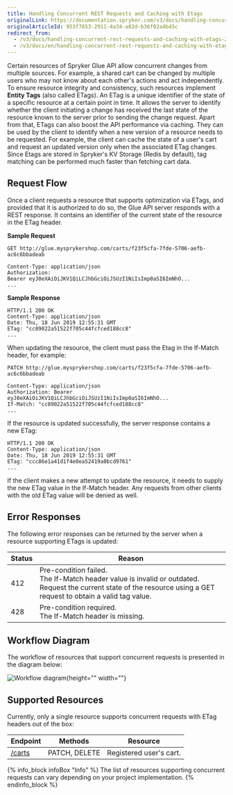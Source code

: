 ```yaml
---
title: Handling Concurrent REST Requests and Caching with Etags
originalLink: https://documentation.spryker.com/v3/docs/handling-concurrent-rest-requests-and-caching-with-etags-201907
originalArticleId: 953f7853-2911-4a34-a83d-b36f02a4b45c
redirect_from:
  - /v3/docs/handling-concurrent-rest-requests-and-caching-with-etags-201907
  - /v3/docs/en/handling-concurrent-rest-requests-and-caching-with-etags-201907
---
```


Certain resources of Spryker Glue API allow concurrent changes from multiple sources. For example, a shared cart can be changed by multiple users who may not know about each other's actions and act independently. To ensure resource integrity and consistency, such resources implement **Entity Tags** (also called ETags). An ETag is a unique identifier of the state of a specific resource at a certain point in time. It allows the server to identify whether the client initiating a change has received the last state of the resource known to the server prior to sending the change request.
Apart from that, ETags can also boost the API performance via caching. They can be used by the client to identify when a new version of a resource needs to be requested. For example, the client can cache the state of a user's cart and request an updated version only when the associated ETag changes. Since Etags are stored in Spryker's KV Storage (Redis by default), tag matching can be performed much faster than fetching cart data.

## Request Flow
Once a client requests a resource that supports optimization via ETags, and provided that it is authorized to do so, the Glue API server responds with a REST response. It contains an identifier of the current state of the resource in the ETag header.

**Sample Request**

```
GET http://glue.mysprykershop.com/carts/f23f5cfa-7fde-5706-aefb-ac6c6bbadeab

Content-Type: application/json
Authorization: Bearer eyJ0eXAiOiJKV1QiLCJhbGciOiJSUzI1NiIsImp0aSI6ImNhO...
...
```

**Sample Response**

```
HTTP/1.1 200 OK
Content-Type: application/json
Date: Thu, 18 Jun 2019 12:55:31 GMT
ETag: "cc89022a51522f705c44fcfced188cc8"
...
```

When updating the resource, the client must pass the Etag in the If-Match header, for example:

```
PATCH http://glue.mysprykershop.com/carts/f23f5cfa-7fde-5706-aefb-ac6c6bbadeab

Content-Type: application/json
Authorization: Bearer eyJ0eXAiOiJKV1QiLCJhbGciOiJSUzI1NiIsImp0aSI6ImNhO...
If-Match: "cc89022a51522f705c44fcfced188cc8"
...
```

If the resource is updated successfully, the server response contains a new ETag:

```
HTTP/1.1 200 OK
Content-Type: application/json
Date: Thu, 18 Jun 2019 12:55:31 GMT
ETag: "ccc86e1a41d1f4e0ea52419a0bcd9761"
...
```

If the client makes a new attempt to update the resource, it needs to supply the new ETag value in the If-Match header. Any requests from other clients with the old ETag value will be denied as well.

## Error Responses
The following error responses can be returned by the server when a resource supporting ETags is updated:

| Status | Reason |
| --- | --- |
| 412 | Pre-condition failed.</br>The If-Match header value is invalid or outdated. </br>Request the current state of the resource using a GET request to obtain a valid tag value. |
| 428 | Pre-condition required.</br>The If-Match header is missing. |

## Workflow Diagram
The workflow of resources that support concurrent requests is presented in the diagram below:

![Workflow diagram](https://spryker.s3.eu-central-1.amazonaws.com/docs/Glue+API/Glue+API+Storefront+Guides/Handling+Concurrent+REST+Requests+and+Caching+with+Etags/entity-tag-process-flow.png){height="" width=""}

## Supported Resources
Currently, only a single resource supports concurrent requests with ETag headers out of the box:

| Endpoint | Methods | Resource |
| --- | --- | --- |
| [/carts](/docs/scos/dev/glue-api/201907.0/rest-api-reference.html#/carts) | PATCH, DELETE | Registered user's cart. |

{% info_block infoBox "Info" %}
The list of resources supporting concurrent requests can vary depending on your project implementation.
{% endinfo_block %}
